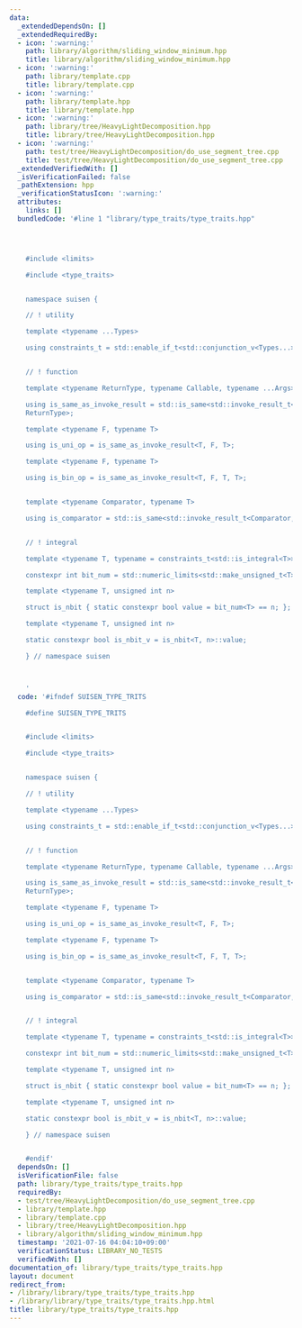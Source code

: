 ```yaml
---
data:
  _extendedDependsOn: []
  _extendedRequiredBy:
  - icon: ':warning:'
    path: library/algorithm/sliding_window_minimum.hpp
    title: library/algorithm/sliding_window_minimum.hpp
  - icon: ':warning:'
    path: library/template.cpp
    title: library/template.cpp
  - icon: ':warning:'
    path: library/template.hpp
    title: library/template.hpp
  - icon: ':warning:'
    path: library/tree/HeavyLightDecomposition.hpp
    title: library/tree/HeavyLightDecomposition.hpp
  - icon: ':warning:'
    path: test/tree/HeavyLightDecomposition/do_use_segment_tree.cpp
    title: test/tree/HeavyLightDecomposition/do_use_segment_tree.cpp
  _extendedVerifiedWith: []
  _isVerificationFailed: false
  _pathExtension: hpp
  _verificationStatusIcon: ':warning:'
  attributes:
    links: []
  bundledCode: '#line 1 "library/type_traits/type_traits.hpp"




    #include <limits>

    #include <type_traits>


    namespace suisen {

    // ! utility

    template <typename ...Types>

    using constraints_t = std::enable_if_t<std::conjunction_v<Types...>, nullptr_t>;


    // ! function

    template <typename ReturnType, typename Callable, typename ...Args>

    using is_same_as_invoke_result = std::is_same<std::invoke_result_t<Callable, Args...>,
    ReturnType>;

    template <typename F, typename T>

    using is_uni_op = is_same_as_invoke_result<T, F, T>;

    template <typename F, typename T>

    using is_bin_op = is_same_as_invoke_result<T, F, T, T>;


    template <typename Comparator, typename T>

    using is_comparator = std::is_same<std::invoke_result_t<Comparator, T, T>, bool>;


    // ! integral

    template <typename T, typename = constraints_t<std::is_integral<T>>>

    constexpr int bit_num = std::numeric_limits<std::make_unsigned_t<T>>::digits;

    template <typename T, unsigned int n>

    struct is_nbit { static constexpr bool value = bit_num<T> == n; };

    template <typename T, unsigned int n>

    static constexpr bool is_nbit_v = is_nbit<T, n>::value;

    } // namespace suisen



    '
  code: '#ifndef SUISEN_TYPE_TRITS

    #define SUISEN_TYPE_TRITS


    #include <limits>

    #include <type_traits>


    namespace suisen {

    // ! utility

    template <typename ...Types>

    using constraints_t = std::enable_if_t<std::conjunction_v<Types...>, nullptr_t>;


    // ! function

    template <typename ReturnType, typename Callable, typename ...Args>

    using is_same_as_invoke_result = std::is_same<std::invoke_result_t<Callable, Args...>,
    ReturnType>;

    template <typename F, typename T>

    using is_uni_op = is_same_as_invoke_result<T, F, T>;

    template <typename F, typename T>

    using is_bin_op = is_same_as_invoke_result<T, F, T, T>;


    template <typename Comparator, typename T>

    using is_comparator = std::is_same<std::invoke_result_t<Comparator, T, T>, bool>;


    // ! integral

    template <typename T, typename = constraints_t<std::is_integral<T>>>

    constexpr int bit_num = std::numeric_limits<std::make_unsigned_t<T>>::digits;

    template <typename T, unsigned int n>

    struct is_nbit { static constexpr bool value = bit_num<T> == n; };

    template <typename T, unsigned int n>

    static constexpr bool is_nbit_v = is_nbit<T, n>::value;

    } // namespace suisen


    #endif'
  dependsOn: []
  isVerificationFile: false
  path: library/type_traits/type_traits.hpp
  requiredBy:
  - test/tree/HeavyLightDecomposition/do_use_segment_tree.cpp
  - library/template.hpp
  - library/template.cpp
  - library/tree/HeavyLightDecomposition.hpp
  - library/algorithm/sliding_window_minimum.hpp
  timestamp: '2021-07-16 04:04:10+09:00'
  verificationStatus: LIBRARY_NO_TESTS
  verifiedWith: []
documentation_of: library/type_traits/type_traits.hpp
layout: document
redirect_from:
- /library/library/type_traits/type_traits.hpp
- /library/library/type_traits/type_traits.hpp.html
title: library/type_traits/type_traits.hpp
---
```

